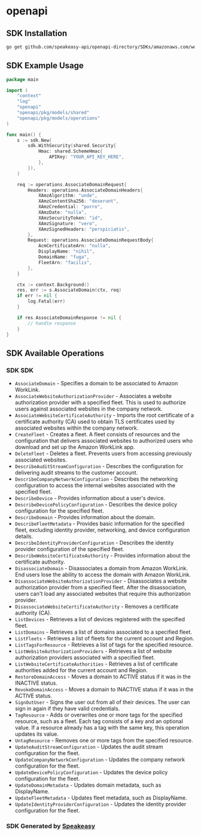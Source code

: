 # openapi

<!-- Start SDK Installation -->
## SDK Installation

```bash
go get github.com/speakeasy-api/openapi-directory/SDKs/amazonaws.com/worklink/2018-09-25/go
```
<!-- End SDK Installation -->

## SDK Example Usage
<!-- Start SDK Example Usage -->
```go
package main

import (
    "context"
    "log"
    "openapi"
    "openapi/pkg/models/shared"
    "openapi/pkg/models/operations"
)

func main() {
    s := sdk.New(
        sdk.WithSecurity(shared.Security{
            Hmac: shared.SchemeHmac{
                APIKey: "YOUR_API_KEY_HERE",
            },
        }),
    )

    req := operations.AssociateDomainRequest{
        Headers: operations.AssociateDomainHeaders{
            XAmzAlgorithm: "unde",
            XAmzContentSha256: "deserunt",
            XAmzCredential: "porro",
            XAmzDate: "nulla",
            XAmzSecurityToken: "id",
            XAmzSignature: "vero",
            XAmzSignedHeaders: "perspiciatis",
        },
        Request: operations.AssociateDomainRequestBody{
            AcmCertificateArn: "nulla",
            DisplayName: "nihil",
            DomainName: "fuga",
            FleetArn: "facilis",
        },
    }

    ctx := context.Background()
    res, err := s.AssociateDomain(ctx, req)
    if err != nil {
        log.Fatal(err)
    }

    if res.AssociateDomainResponse != nil {
        // handle response
    }
}
```
<!-- End SDK Example Usage -->

<!-- Start SDK Available Operations -->
## SDK Available Operations

### SDK SDK

* `AssociateDomain` - Specifies a domain to be associated to Amazon WorkLink.
* `AssociateWebsiteAuthorizationProvider` - Associates a website authorization provider with a specified fleet. This is used to authorize users against associated websites in the company network.
* `AssociateWebsiteCertificateAuthority` - Imports the root certificate of a certificate authority (CA) used to obtain TLS certificates used by associated websites within the company network.
* `CreateFleet` - Creates a fleet. A fleet consists of resources and the configuration that delivers associated websites to authorized users who download and set up the Amazon WorkLink app.
* `DeleteFleet` - Deletes a fleet. Prevents users from accessing previously associated websites. 
* `DescribeAuditStreamConfiguration` - Describes the configuration for delivering audit streams to the customer account.
* `DescribeCompanyNetworkConfiguration` - Describes the networking configuration to access the internal websites associated with the specified fleet.
* `DescribeDevice` - Provides information about a user's device.
* `DescribeDevicePolicyConfiguration` - Describes the device policy configuration for the specified fleet.
* `DescribeDomain` - Provides information about the domain.
* `DescribeFleetMetadata` - Provides basic information for the specified fleet, excluding identity provider, networking, and device configuration details.
* `DescribeIdentityProviderConfiguration` - Describes the identity provider configuration of the specified fleet.
* `DescribeWebsiteCertificateAuthority` - Provides information about the certificate authority.
* `DisassociateDomain` - Disassociates a domain from Amazon WorkLink. End users lose the ability to access the domain with Amazon WorkLink. 
* `DisassociateWebsiteAuthorizationProvider` - Disassociates a website authorization provider from a specified fleet. After the disassociation, users can't load any associated websites that require this authorization provider.
* `DisassociateWebsiteCertificateAuthority` - Removes a certificate authority (CA).
* `ListDevices` - Retrieves a list of devices registered with the specified fleet.
* `ListDomains` - Retrieves a list of domains associated to a specified fleet.
* `ListFleets` - Retrieves a list of fleets for the current account and Region.
* `ListTagsForResource` - Retrieves a list of tags for the specified resource.
* `ListWebsiteAuthorizationProviders` - Retrieves a list of website authorization providers associated with a specified fleet.
* `ListWebsiteCertificateAuthorities` - Retrieves a list of certificate authorities added for the current account and Region.
* `RestoreDomainAccess` - Moves a domain to ACTIVE status if it was in the INACTIVE status.
* `RevokeDomainAccess` - Moves a domain to INACTIVE status if it was in the ACTIVE status.
* `SignOutUser` - Signs the user out from all of their devices. The user can sign in again if they have valid credentials.
* `TagResource` - Adds or overwrites one or more tags for the specified resource, such as a fleet. Each tag consists of a key and an optional value. If a resource already has a tag with the same key, this operation updates its value.
* `UntagResource` - Removes one or more tags from the specified resource.
* `UpdateAuditStreamConfiguration` - Updates the audit stream configuration for the fleet.
* `UpdateCompanyNetworkConfiguration` - Updates the company network configuration for the fleet.
* `UpdateDevicePolicyConfiguration` - Updates the device policy configuration for the fleet.
* `UpdateDomainMetadata` - Updates domain metadata, such as DisplayName.
* `UpdateFleetMetadata` - Updates fleet metadata, such as DisplayName.
* `UpdateIdentityProviderConfiguration` - Updates the identity provider configuration for the fleet.
<!-- End SDK Available Operations -->

### SDK Generated by [Speakeasy](https://docs.speakeasyapi.dev/docs/using-speakeasy/client-sdks)
